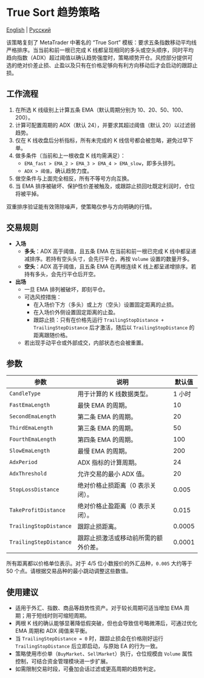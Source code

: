 # True Sort 趋势策略
[English](README.md) | [Русский](README_ru.md)

该策略复刻了 MetaTrader 中著名的 “True Sort” 模板：要求五条指数移动平均线严格排序。当当前和前一根已完成 K 线都呈现相同的多头或空头顺序，同时平均趋向指数（ADX）超过阈值以确认趋势强度时，策略顺势开仓。风控部分提供可选的绝对价差止损、止盈以及只有在价格足够向有利方向移动后才会启动的跟踪止损。

## 工作流程

1. 在所选 K 线级别上计算五条 EMA（默认周期分别为 10、20、50、100、200）。
2. 计算可配置周期的 ADX（默认 24），并要求其超过阈值（默认 20）以过滤弱趋势。
3. 仅在 K 线收盘后分析指标，所有未完成的 K 线信号都会被忽略，避免过早下单。
4. 做多条件（当前和上一根收盘 K 线均需满足）：
   - `EMA_fast > EMA_2 > EMA_3 > EMA_4 > EMA_slow`，即多头排列。
   - `ADX > 阈值`，确认趋势力度。
5. 做空条件与上面完全相反，所有不等号方向互换。
6. 当 EMA 排序被破坏、保护性价差被触及，或跟踪止损回吐既定利润时，仓位将被平掉。

双重排序验证能有效筛除噪声，使策略仅参与方向明确的行情。

## 交易规则

- **入场**
  - **多头**：ADX 高于阈值，且五条 EMA 在当前和前一根已完成 K 线中都呈递减排序。若持有空头头寸，会先行平仓，再按 `Volume` 设置的数量开多。
  - **空头**：ADX 高于阈值，且五条 EMA 在两根连续 K 线上都呈递增排序。若持有多头，会先行平仓后开空。
- **出场**
  - 一旦 EMA 排列被破坏，即刻平仓。
  - 可选风控措施：
    - 在入场价下方（多头）或上方（空头）设置固定距离的止损。
    - 在入场价外侧设置固定距离的止盈。
    - 跟踪止损：只有在价格先运行 `TrailingStopDistance + TrailingStepDistance` 后才激活，随后以 `TrailingStopDistance` 的距离跟随价格。
  - 若出现手动平仓或外部成交，内部状态也会被重置。

## 参数

| 参数 | 说明 | 默认值 |
|------|------|--------|
| `CandleType` | 用于计算的 K 线数据类型。 | 1 小时 |
| `FastEmaLength` | 最快 EMA 的周期。 | 10 |
| `SecondEmaLength` | 第二条 EMA 的周期。 | 20 |
| `ThirdEmaLength` | 第三条 EMA 的周期。 | 50 |
| `FourthEmaLength` | 第四条 EMA 的周期。 | 100 |
| `SlowEmaLength` | 最慢 EMA 的周期。 | 200 |
| `AdxPeriod` | ADX 指标的计算周期。 | 24 |
| `AdxThreshold` | 允许交易的最小 ADX 值。 | 20 |
| `StopLossDistance` | 绝对价格止损距离（0 表示关闭）。 | 0.005 |
| `TakeProfitDistance` | 绝对价格止盈距离（0 表示关闭）。 | 0.015 |
| `TrailingStopDistance` | 跟踪止损距离。 | 0.0005 |
| `TrailingStepDistance` | 跟踪止损激活或移动前所需的额外价差。 | 0.0001 |

所有距离都以价格单位表示。对于 4/5 位小数报价的外汇品种，`0.005` 大约等于 50 个点。请根据交易品种的最小跳动调整这些数值。

## 使用建议

- 适用于外汇、指数、商品等趋势性资产。对于较长周期可适当增加 EMA 周期；用于短线时则可缩短周期。
- 两根 K 线的确认能够显著降低假突破，但也会导致信号略微滞后，可通过优化 EMA 周期和 ADX 阈值来平衡。
- 当 `TrailingStepDistance = 0` 时，跟踪止损会在价格刚好运行 `TrailingStopDistance` 后立即启动，与原始 EA 的行为一致。
- 策略使用市价单（`BuyMarket`、`SellMarket`）执行，仓位规模由 `Volume` 属性控制，可结合资金管理模块进一步扩展。
- 如需限制交易时段，可叠加会话过滤或更高周期的趋势判定。

